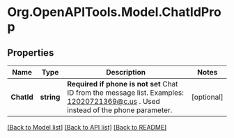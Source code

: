 # Org.OpenAPITools.Model.ChatIdProp

## Properties

Name | Type | Description | Notes
------------ | ------------- | ------------- | -------------
**ChatId** | **string** | **Required if phone is not set**  Chat ID from the message list. Examples: 12020721369@c.us . Used instead of the phone parameter. | [optional] 

[[Back to Model list]](../README.md#documentation-for-models) [[Back to API list]](../README.md#documentation-for-api-endpoints) [[Back to README]](../README.md)

